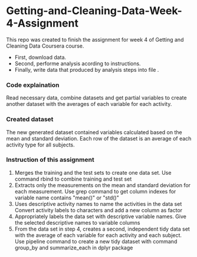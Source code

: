 # Getting-and-Cleaning-Data-Week-4-Assignment

This repo was created to finish the assignment for week 4 of Getting and Cleaning Data Coursera course.
* First, download data.
* Second, performe analysis acording to instructions.
* Finally, write data that produced by analysis steps into file .

### Code explaination
Read necessary data, combine datasets and get partial variables to create another dataset with the averages of each variable for each activity.

### Created dataset
The new generated dataset contained variables calculated based on the mean and standard deviation. Each row of the dataset is an average of each activity type for all subjects.

### Instruction of this assignment

1. Merges the training and the test sets to create one data set.
Use command rbind to combine training and test set
2. Extracts only the measurements on the mean and standard deviation for each measurement.
Use grep command to get column indexes for variable name contains "mean()" or "std()"
3. Uses descriptive activity names to name the activities in the data set
Convert activity labels to characters and add a new column as factor
4. Appropriately labels the data set with descriptive variable names.
Give the selected descriptive names to variable columns
5. From the data set in step 4, creates a second, independent tidy data set with the average of each variable for each activity and each subject.
Use pipeline command to create a new tidy dataset with command group_by and summarize_each in dplyr package
